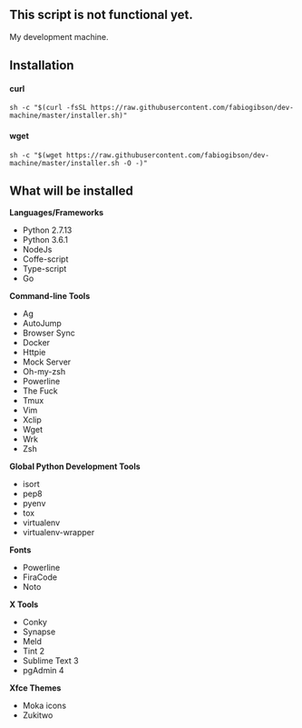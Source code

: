 ## This script is not functional yet.

My development machine.

Installation
--------------------

#### curl

    sh -c "$(curl -fsSL https://raw.githubusercontent.com/fabiogibson/dev-machine/master/installer.sh)"
    
#### wget

    sh -c "$(wget https://raw.githubusercontent.com/fabiogibson/dev-machine/master/installer.sh -O -)"

What will be installed
---------------------------
   
**Languages/Frameworks**
   * Python 2.7.13
   * Python 3.6.1
   * NodeJs
   * Coffe-script
   * Type-script
   * Go
   
**Command-line Tools**
   * Ag
   * AutoJump 
   * Browser Sync
   * Docker
   * Httpie
   * Mock Server
   * Oh-my-zsh
   * Powerline 
   * The Fuck
   * Tmux
   * Vim
   * Xclip
   * Wget   
   * Wrk
   * Zsh
   
**Global Python Development Tools**
   * isort 
   * pep8
   * pyenv
   * tox
   * virtualenv
   * virtualenv-wrapper
   
**Fonts**
   * Powerline
   * FiraCode
   * Noto
   
**X Tools**
   * Conky
   * Synapse
   * Meld
   * Tint 2
   * Sublime Text 3
   * pgAdmin 4

**Xfce Themes**
   * Moka icons
   * Zukitwo
